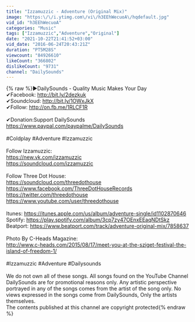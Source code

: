 ```yaml
---
title: "Izzamuzzic - Adventure (Original Mix)"
image: "https:\/\/i.ytimg.com\/vi\/h3EEhWecuoA\/hqdefault.jpg"
vid_id: "h3EEhWecuoA"
categories: "Music"
tags: ["Izzamuzzic","Adventure","Original"]
date: "2021-10-22T21:41:52+03:00"
vid_date: "2016-06-24T20:43:21Z"
duration: "PT5M28S"
viewcount: "84926610"
likeCount: "366802"
dislikeCount: "9731"
channel: "DailySounds"
---
```

{% raw %}►DailySounds - Quality Music Makes Your Day<br />✔Facebook: <a rel="nofollow" target="blank" href="http://bit.ly/2dezkuk">http://bit.ly/2dezkuk</a><br />✔Soundcloud: <a rel="nofollow" target="blank" href="http://bit.ly/1OWxJkX">http://bit.ly/1OWxJkX</a><br />✔Follow: <a rel="nofollow" target="blank" href="http://on.fb.me/1RLCF1R">http://on.fb.me/1RLCF1R</a><br /><br />✔Donation:Support DailySounds<br /><a rel="nofollow" target="blank" href="https://www.paypal.com/paypalme/DailySounds">https://www.paypal.com/paypalme/DailySounds</a><br /><br />#Coldplay #Adventure #Izzamuzzic <br /><br />Follow Izzamuzzic:<br /><a rel="nofollow" target="blank" href="https://new.vk.com/izzamuzzic">https://new.vk.com/izzamuzzic</a><br /><a rel="nofollow" target="blank" href="https://soundcloud.com/izzamuzzic">https://soundcloud.com/izzamuzzic</a><br /><br />Follow Three Dot House:<br /><a rel="nofollow" target="blank" href="https://soundcloud.com/threedothouse">https://soundcloud.com/threedothouse</a><br /><a rel="nofollow" target="blank" href="https://www.facebook.com/ThreeDotHouseRecords">https://www.facebook.com/ThreeDotHouseRecords</a><br /><a rel="nofollow" target="blank" href="https://twitter.com/threedothouse">https://twitter.com/threedothouse</a><br /><a rel="nofollow" target="blank" href="https://www.youtube.com/user/threedothouse">https://www.youtube.com/user/threedothouse</a><br /><br />Itunes: <a rel="nofollow" target="blank" href="https://itunes.apple.com/us/album/adventure-single/id1102870646">https://itunes.apple.com/us/album/adventure-single/id1102870646</a><br />Spotify: <a rel="nofollow" target="blank" href="https://play.spotify.com/album/3cp7zy47OEnxEEaqNDtSkz">https://play.spotify.com/album/3cp7zy47OEnxEEaqNDtSkz</a><br />Beatport: <a rel="nofollow" target="blank" href="https://www.beatport.com/track/adventure-original-mix/7858637">https://www.beatport.com/track/adventure-original-mix/7858637</a><br /><br />Photo By C-Heads Magazine:<br /><a rel="nofollow" target="blank" href="http://www.c-heads.com/2015/08/17/meet-you-at-the-sziget-festival-the-island-of-freedom-1/">http://www.c-heads.com/2015/08/17/meet-you-at-the-sziget-festival-the-island-of-freedom-1/</a><br /><br />#Izzamuzzic #Adventure #Dailysounds<br /><br />We do not own all of these songs. All songs found on the YouTube Channel DailySounds are for promotional reasons only. Any artistic perspective portrayed in any of the songs comes from the artist of the song only. No views expressed in the songs come from DailySounds, Only the artists themselves. <br />The contents published at this channel are copyright protected{% endraw %}
